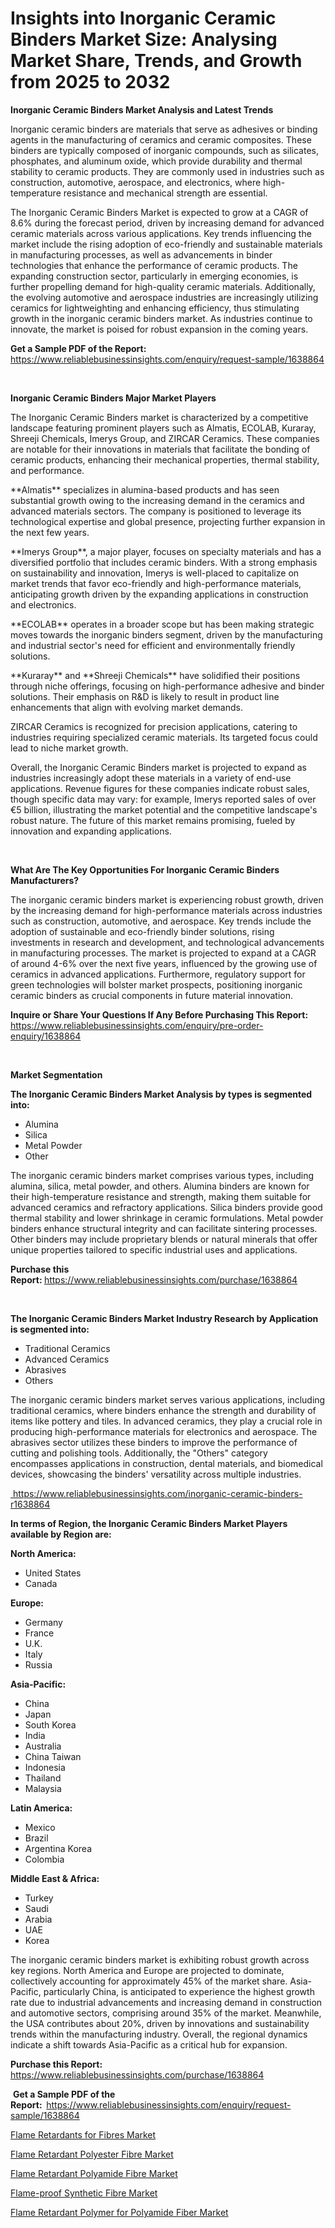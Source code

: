 <p><h1>Insights into Inorganic Ceramic Binders Market Size: Analysing Market Share, Trends, and Growth from 2025 to 2032</h1></p><p><strong>Inorganic Ceramic Binders Market Analysis and Latest Trends</strong></p>
<p><p>Inorganic ceramic binders are materials that serve as adhesives or binding agents in the manufacturing of ceramics and ceramic composites. These binders are typically composed of inorganic compounds, such as silicates, phosphates, and aluminum oxide, which provide durability and thermal stability to ceramic products. They are commonly used in industries such as construction, automotive, aerospace, and electronics, where high-temperature resistance and mechanical strength are essential.</p><p>The Inorganic Ceramic Binders Market is expected to grow at a CAGR of 8.6% during the forecast period, driven by increasing demand for advanced ceramic materials across various applications. Key trends influencing the market include the rising adoption of eco-friendly and sustainable materials in manufacturing processes, as well as advancements in binder technologies that enhance the performance of ceramic products. The expanding construction sector, particularly in emerging economies, is further propelling demand for high-quality ceramic materials. Additionally, the evolving automotive and aerospace industries are increasingly utilizing ceramics for lightweighting and enhancing efficiency, thus stimulating growth in the inorganic ceramic binders market. As industries continue to innovate, the market is poised for robust expansion in the coming years.</p></p>
<p><strong>Get a Sample PDF of the Report:&nbsp;</strong> <a href="https://www.reliablebusinessinsights.com/enquiry/request-sample/1638864?utm_campaign=116&utm_medium=2&utm_source=Github&utm_content=ia&utm_term=01022025&utm_id=inorganic-ceramic-binders">https://www.reliablebusinessinsights.com/enquiry/request-sample/1638864</a></p>
<p>&nbsp;</p>
<p><strong>Inorganic Ceramic Binders Major Market Players</strong></p>
<p><p>The Inorganic Ceramic Binders market is characterized by a competitive landscape featuring prominent players such as Almatis, ECOLAB, Kuraray, Shreeji Chemicals, Imerys Group, and ZIRCAR Ceramics. These companies are notable for their innovations in materials that facilitate the bonding of ceramic products, enhancing their mechanical properties, thermal stability, and performance.</p><p>**Almatis** specializes in alumina-based products and has seen substantial growth owing to the increasing demand in the ceramics and advanced materials sectors. The company is positioned to leverage its technological expertise and global presence, projecting further expansion in the next few years.</p><p>**Imerys Group**, a major player, focuses on specialty materials and has a diversified portfolio that includes ceramic binders. With a strong emphasis on sustainability and innovation, Imerys is well-placed to capitalize on market trends that favor eco-friendly and high-performance materials, anticipating growth driven by the expanding applications in construction and electronics.</p><p>**ECOLAB** operates in a broader scope but has been making strategic moves towards the inorganic binders segment, driven by the manufacturing and industrial sector's need for efficient and environmentally friendly solutions. </p><p>**Kuraray** and **Shreeji Chemicals** have solidified their positions through niche offerings, focusing on high-performance adhesive and binder solutions. Their emphasis on R&D is likely to result in product line enhancements that align with evolving market demands.</p><p>ZIRCAR Ceramics is recognized for precision applications, catering to industries requiring specialized ceramic materials. Its targeted focus could lead to niche market growth.</p><p>Overall, the Inorganic Ceramic Binders market is projected to expand as industries increasingly adopt these materials in a variety of end-use applications. Revenue figures for these companies indicate robust sales, though specific data may vary: for example, Imerys reported sales of over €5 billion, illustrating the market potential and the competitive landscape's robust nature. The future of this market remains promising, fueled by innovation and expanding applications.</p></p>
<p>&nbsp;</p>
<p><strong>What Are The Key Opportunities For Inorganic Ceramic Binders Manufacturers?</strong></p>
<p><p>The inorganic ceramic binders market is experiencing robust growth, driven by the increasing demand for high-performance materials across industries such as construction, automotive, and aerospace. Key trends include the adoption of sustainable and eco-friendly binder solutions, rising investments in research and development, and technological advancements in manufacturing processes. The market is projected to expand at a CAGR of around 4-6% over the next five years, influenced by the growing use of ceramics in advanced applications. Furthermore, regulatory support for green technologies will bolster market prospects, positioning inorganic ceramic binders as crucial components in future material innovation.</p></p>
<p><strong>Inquire or Share Your Questions If Any Before Purchasing This Report:</strong> <a href="https://www.reliablebusinessinsights.com/enquiry/pre-order-enquiry/1638864?utm_campaign=116&utm_medium=2&utm_source=Github&utm_content=ia&utm_term=01022025&utm_id=inorganic-ceramic-binders">https://www.reliablebusinessinsights.com/enquiry/pre-order-enquiry/1638864</a></p>
<p>&nbsp;</p>
<p><strong>Market Segmentation</strong></p>
<p><strong>The Inorganic Ceramic Binders Market Analysis by types is segmented into:</strong></p>
<p><ul><li>Alumina</li><li>Silica</li><li>Metal Powder</li><li>Other</li></ul></p>
<p><p>The inorganic ceramic binders market comprises various types, including alumina, silica, metal powder, and others. Alumina binders are known for their high-temperature resistance and strength, making them suitable for advanced ceramics and refractory applications. Silica binders provide good thermal stability and lower shrinkage in ceramic formulations. Metal powder binders enhance structural integrity and can facilitate sintering processes. Other binders may include proprietary blends or natural minerals that offer unique properties tailored to specific industrial uses and applications.</p></p>
<p><strong>Purchase this Report:&nbsp;</strong><a href="https://www.reliablebusinessinsights.com/purchase/1638864?utm_campaign=116&utm_medium=2&utm_source=Github&utm_content=ia&utm_term=01022025&utm_id=inorganic-ceramic-binders">https://www.reliablebusinessinsights.com/purchase/1638864</a></p>
<p>&nbsp;</p>
<p><strong>The Inorganic Ceramic Binders Market Industry Research by Application is segmented into:</strong></p>
<p><ul><li>Traditional Ceramics</li><li>Advanced Ceramics</li><li>Abrasives</li><li>Others</li></ul></p>
<p><p>The inorganic ceramic binders market serves various applications, including traditional ceramics, where binders enhance the strength and durability of items like pottery and tiles. In advanced ceramics, they play a crucial role in producing high-performance materials for electronics and aerospace. The abrasives sector utilizes these binders to improve the performance of cutting and polishing tools. Additionally, the "Others" category encompasses applications in construction, dental materials, and biomedical devices, showcasing the binders' versatility across multiple industries.</p></p>
<p><a href="https://www.reliablebusinessinsights.com/inorganic-ceramic-binders-r1638864?utm_campaign=116&utm_medium=2&utm_source=Github&utm_content=ia&utm_term=01022025&utm_id=inorganic-ceramic-binders">&nbsp;https://www.reliablebusinessinsights.com/inorganic-ceramic-binders-r1638864</a></p>
<p><strong>In terms of Region, the Inorganic Ceramic Binders Market Players available by Region are:</strong></p>
<p>
    <p> <strong> North America: </strong>
        <ul>
            <li>United States</li>
            <li>Canada</li>
        </ul>
        </p> 
    <p> <strong> Europe: </strong>
        <ul>
            <li>Germany</li>
            <li>France</li>
            <li>U.K.</li>
            <li>Italy</li>
            <li>Russia</li>
        </ul>
        </p> 
    <p> <strong> Asia-Pacific: </strong>
        <ul>
            <li>China</li>
            <li>Japan</li>
            <li>South Korea</li>
            <li>India</li>
            <li>Australia</li>
            <li>China Taiwan</li>
            <li>Indonesia</li>
            <li>Thailand</li>
            <li>Malaysia</li>
        </ul>
        </p> 
    <p> <strong> Latin America: </strong>
        <ul>
            <li>Mexico</li>
            <li>Brazil</li>
            <li>Argentina Korea</li>
            <li>Colombia</li>
        </ul>
        </p> 
    <p> <strong> Middle East & Africa: </strong>
        <ul>
            <li>Turkey</li>
            <li>Saudi</li>
            <li>Arabia</li>
            <li>UAE</li>
            <li>Korea</li>
        </ul>
    </p>
    </p>
<p><p>The inorganic ceramic binders market is exhibiting robust growth across key regions. North America and Europe are projected to dominate, collectively accounting for approximately 45% of the market share. Asia-Pacific, particularly China, is anticipated to experience the highest growth rate due to industrial advancements and increasing demand in construction and automotive sectors, comprising around 35% of the market. Meanwhile, the USA contributes about 20%, driven by innovations and sustainability trends within the manufacturing industry. Overall, the regional dynamics indicate a shift towards Asia-Pacific as a critical hub for expansion.</p></p>
<p><strong>Purchase this Report: </strong><a href="https://www.reliablebusinessinsights.com/purchase/1638864?utm_campaign=116&utm_medium=2&utm_source=Github&utm_content=ia&utm_term=01022025&utm_id=inorganic-ceramic-binders">https://www.reliablebusinessinsights.com/purchase/1638864</a></p>
<p>&nbsp;<strong>Get a Sample PDF of the Report:&nbsp;&nbsp;</strong><a href="https://www.reliablebusinessinsights.com/enquiry/request-sample/1638864?utm_campaign=116&utm_medium=2&utm_source=Github&utm_content=ia&utm_term=01022025&utm_id=inorganic-ceramic-binders">https://www.reliablebusinessinsights.com/enquiry/request-sample/1638864</a></p>
<p><strong></strong></p>
<p><p><a href="https://github.com/darenph8er/Market-Research-Report-List-1/blob/main/flame-retardants-for-fibres-market.md?utm_campaign=116&utm_medium=2&utm_source=Github&utm_content=ia&utm_term=01022025&utm_id=inorganic-ceramic-binders">Flame Retardants for Fibres Market</a></p><p><a href="https://github.com/rosalinebhakta48/Market-Research-Report-List-1/blob/main/flame-retardant-polyester-fibre-market.md?utm_campaign=116&utm_medium=2&utm_source=Github&utm_content=ia&utm_term=01022025&utm_id=inorganic-ceramic-binders">Flame Retardant Polyester Fibre Market</a></p><p><a href="https://github.com/chongseney974/Market-Research-Report-List-1/blob/main/flame-retardant-polyamide-fibre-market.md?utm_campaign=116&utm_medium=2&utm_source=Github&utm_content=ia&utm_term=01022025&utm_id=inorganic-ceramic-binders">Flame Retardant Polyamide Fibre Market</a></p><p><a href="https://github.com/nathaliehurles7142/Market-Research-Report-List-1/blob/main/flame-proof-synthetic-fibre-market.md?utm_campaign=116&utm_medium=2&utm_source=Github&utm_content=ia&utm_term=01022025&utm_id=inorganic-ceramic-binders">Flame-proof Synthetic Fibre Market</a></p><p><a href="https://github.com/lateshab69/Market-Research-Report-List-1/blob/main/flame-retardant-polymer-for-polyamide-fiber-market.md?utm_campaign=116&utm_medium=2&utm_source=Github&utm_content=ia&utm_term=01022025&utm_id=inorganic-ceramic-binders">Flame Retardant Polymer for Polyamide Fiber Market</a></p></p>